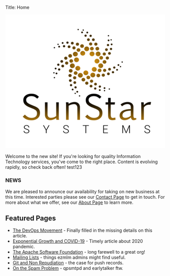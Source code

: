 Title: Home

![SunStar Systems](images/sunstarlogowhole.png)

Welcome to the new site!  If you're looking for quality Information Technology services,
you've come to the right place.  Content is evolving rapidly, so check back often!
test123
<div class="panel panel-warning">
   <div class="panel-heading">
     <h3 class="panel-title">NEWS</h3>
   </div>
   <div class="panel-body">
We are pleased to announce our availability for taking on new business at this time.
Interested parties please see our <a href="/contact">Contact Page</a> to get in touch.
For more about what we offer, see our <a href="/about">About Page</a> to learn more.
   </div>
</div>

## Featured Pages

- [The DevOps Movement](/essays/devops) - Finally filled in the missing details on this article.
- [Exponential Growth and COVID-19](/essays/power) - Timely article about 2020 pandemic.
- [The Apache Software Foundation](/clients/apache) - long farewell to a great org!
- [Mailing Lists](/essays/mailing-lists) - things ezmlm admins might find useful.
- [Git and Non Repudiation](/essays/git-and-non-repudiation) - the case for push records.
- [On the Spam Problem](/essays/spam) - qpsmtpd and earlytalker ftw.